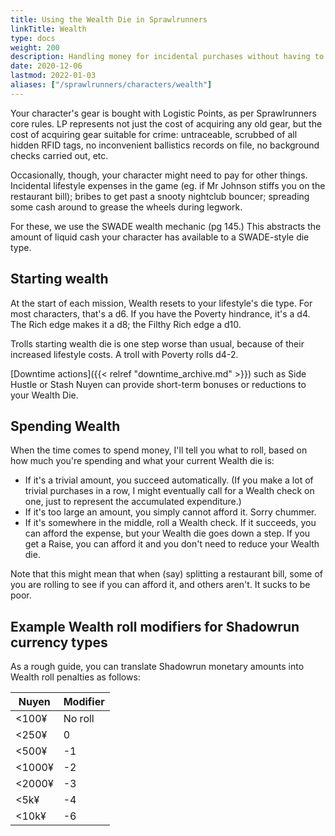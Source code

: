 ```yaml
--- 
title: Using the Wealth Die in Sprawlrunners 
linkTitle: Wealth
type: docs     
weight: 200 
description: Handling money for incidental purchases without having to keep track of a bank balance
date: 2020-12-06
lastmod: 2022-01-03
aliases: ["/sprawlrunners/characters/wealth"]
--- 
```






Your character's gear is bought with Logistic Points, as per Sprawlrunners core rules. LP represents not just the cost of acquiring any old gear, but the cost of acquiring gear suitable for crime: untraceable, scrubbed of all hidden RFID tags, no inconvenient ballistics records on file, no background checks carried out, etc.

Occasionally, though, your character might need to pay for other things. Incidental lifestyle expenses in the game (eg. if Mr Johnson stiffs you on the restaurant bill); bribes to get past a snooty nightclub bouncer; spreading some cash around to grease the wheels during legwork.

For these, we use the SWADE wealth mechanic (pg 145.) This abstracts the amount of liquid cash your character has available to a SWADE-style die type.

## Starting wealth

At the start of each mission, Wealth resets to your lifestyle's die type. For most characters, that's a d6. If you have the Poverty hindrance, it's a d4. The Rich edge makes it a d8; the Filthy Rich edge a d10.

Trolls starting wealth die is one step worse than usual, because of their increased lifestyle costs. A troll with Poverty rolls d4-2.

[Downtime actions]({{< relref "downtime_archive.md" >}}) such as Side Hustle or Stash Nuyen can provide short-term bonuses or reductions to your Wealth Die.

## Spending Wealth

When the time comes to spend money, I'll tell you what to roll, based on how much you're spending and what your current Wealth die is:

* If it's a trivial amount, you succeed automatically. (If you make a lot of trivial purchases in a row, I might eventually call for a Wealth check on one, just to represent the accumulated expenditure.)
* If it's too large an amount, you simply cannot afford it. Sorry chummer.
* If it's somewhere in the middle, roll a Wealth check. If it succeeds, you can afford the expense, but your Wealth die goes down a step. If you get a Raise, you can afford it and you don't need to reduce your Wealth die.

Note that this might mean that when (say) splitting a restaurant bill, some of you are rolling to see if you can afford it, and others aren't. It sucks to be poor.

## Example Wealth roll modifiers for Shadowrun currency types

As a rough guide, you can translate Shadowrun monetary amounts into Wealth roll penalties as follows:

| Nuyen  | Modifier |
|--------|----------|
| <100¥  | No roll  |
| <250¥  | 0        |
| <500¥  | -1       |
| <1000¥ | -2       |
| <2000¥ | -3       |
| <5k¥  | -4       |
| <10k¥  | -6       |

